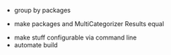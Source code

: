 * group by packages
- make packages and MultiCategorizer Results equal
* make stuff configurable via command line
* automate build